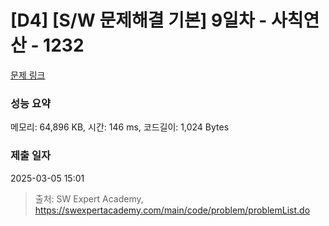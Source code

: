 # [D4] [S/W 문제해결 기본] 9일차 - 사칙연산 - 1232 

[문제 링크](https://swexpertacademy.com/main/code/problem/problemDetail.do?contestProbId=AV141J8KAIcCFAYD) 

### 성능 요약

메모리: 64,896 KB, 시간: 146 ms, 코드길이: 1,024 Bytes

### 제출 일자

2025-03-05 15:01



> 출처: SW Expert Academy, https://swexpertacademy.com/main/code/problem/problemList.do